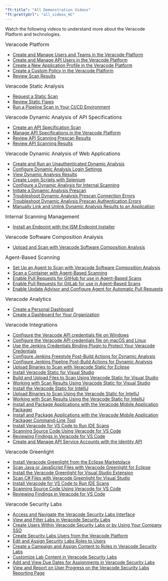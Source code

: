 ```yaml
---
"ft:title": "All Demonstration Videos"
"ft:prettyUrl": "all_videos_HC"
---
```

Watch the following videos to understand more about the Veracode Platform and technologies.

<p><span style="font-size: medium;">Veracode Platform</span></p>

-   [Create and Manage Users and Teams in the Veracode Platform](https://docs.veracode.com/r/c_video_admin_users_and_teams)
-   [Create and Manage API Users in the Veracode Platform](https://docs.veracode.com/r/c_video_create_and_manage_api_users)
-   [Create a New Application Profile in the Veracode Platform](https://docs.veracode.com/r/c_video_create_new_application_profile)
-   [Create a Custom Policy in the Veracode Platform](https://docs.veracode.com/r/c_video_create_policy)
-   [Review Scan Results](https://docs.veracode.com/r/c_video_reviewing_scan_results)

<p><span style="font-size: medium;">Veracode Static Analysis</span></p>

-   [Request a Static Scan](https://docs.veracode.com/r/c_video_request_a_static_scan)
-   [Review Static Flaws](https://docs.veracode.com/r/c_video_review_static_flaws)
-   [Run a Pipeline Scan in Your CI/CD Environment](https://docs.veracode.com/r/c_video_run_a_pipeline_scan)

<p><span style="font-size: medium;">Veracode Dynamic Analysis of API Specifications</span></p>

-   [Create an API Specification Scan](https://docs.veracode.com/r/Video_Create_an_API_Specification_Scan)
-   [Manage API Specifications in the Veracode Platform](https://docs.veracode.com/r/Video_Manage_API_Specifications_in_the_Veracode_Platform)
-   [Review API Scanning Prescan Results](https://docs.veracode.com/r/Video_Review_API_Scanning_Prescan_Results)
-   [Review API Scanning Results](https://docs.veracode.com/r/Video_Review_API_Scanning_Results)

<p><span style="font-size: medium;">Veracode Dynamic Analysis of Web Applications</span></p>

-   [Create and Run an Unauthenticated Dynamic Analysis](https://docs.veracode.com/r/c_was_video)
-   [Configure Dynamic Analysis Login Settings](https://docs.veracode.com/r/c_was_configure_dynamic_login_settings)
-   [View Dynamic Analysis Results](https://docs.veracode.com/r/c_video_was_results)
-   [Create Login Scripts with Selenium](https://docs.veracode.com/r/c_was_video_create_scripts_with_selenium)
-   [Configure a Dynamic Analysis for Internal Scanning](https://docs.veracode.com/r/c_was_video_configure_internal_scanning)
-   [Initiate a Dynamic Analysis Prescan](https://docs.veracode.com/r/c_was_video_initiate_prescan)
-   [Troubleshoot Dynamic Analysis Prescan Connection Errors](https://docs.veracode.com/r/c_was_video_prescan_errors_connection)
-   [Troubleshoot Dynamic Analysis Prescan Authentication Errors](https://docs.veracode.com/r/c_was_video_prescan_errors_authentication)
-   [Manually Link and Unlink Dynamic Analysis Results to an Application](https://docs.veracode.com/r/c_was_video_manually_applink)

<p><span style="font-size: medium;">Internal Scanning Management</span></p>

-   [Install an Endpoint with the ISM Endpoint Installer](https://docs.veracode.com/r/c_video_endpoint_installer_windows)

<p><span style="font-size: medium;">Veracode Software Composition Analysis</span></p>

-   [Upload and Scan with Veracode Software Composition Analysis](https://docs.veracode.com/r/c_video_SCA_upload_and_scan)

<p><span style="font-size: medium;">Agent-Based Scanning</span></p>

-   [Set Up an Agent to Scan with Veracode Software Composition Analysis](https://docs.veracode.com/r/c_video_scan_with_agent_based_scan)
-   [Scan a Container with Agent-Based Scanning](https://docs.veracode.com/r/c_sc_video_container_scan)
-   [Enable Pull Requests for GitHub for use in Agent-Based Scans](https://docs.veracode.com/r/c_sc_video__enable_pull_requests_for_github)
-   [Enable Pull Requests for GitLab for use in Agent-Based Scans](https://docs.veracode.com/r/c_sc_video__enable_pull_requests_for_gitlab)
-   [Enable Update Advisor and Configure Agent for Automatic Pull Requests](https://docs.veracode.com/r/c_sc_video_enable_the_update_advisor_and_configure_agent_for_automatic_pull_requests)

<p><span style="font-size: medium;">Veracode Analytics</span></p>

-   [Create a Personal Dashboard](https://docs.veracode.com/r/c_analytics_embed_video_personal_dashboards)
-   [Create a Dashboard for Your Organization](https://docs.veracode.com/r/c_analytics_video_organizations_dashboards)

<p><span style="font-size: medium;">Veracode Integrations</span></p>

-   [Configure the Veracode API credentials file on Windows](https://docs.veracode.com/r/c_video_configure_api_credentials_file_windows)
-   [Configure the Veracode API credentials file on macOS and Linux](https://docs.veracode.com/r/c_video_configure_api_credentials_file_macos)
-   [Use the Jenkins Credentials Binding Plugin to Protect Your Veracode Credentials](https://docs.veracode.com/r/Use_the_Jenkins_Credentials_Binding_Plugin_to_Protect_Your_Veracode_Credentials)
-   [Configure Jenkins Freestyle Post-Build Actions for Dynamic Analysis](https://docs.veracode.com/r/c_video_Jenkins_configure_da_resubmitreview_freestyle)
-   [Configure Jenkins Pipeline Post-Build Actions for Dynamic Analysis](https://docs.veracode.com/r/c_video_Jenkins_configure_da_resubmitreview_pipeline)
-   [Upload Binaries to Scan with Veracode Static for Eclipse](https://docs.veracode.com/r/Upload_Binaries_to_Scan_with_Veracode_Static_for_Eclipse)
-   [Install Veracode Static for Visual Studio](https://docs.veracode.com/r/c_video_install_vs_extension)
-   [Build and Upload Files to Scan Using Veracode Static for Visual Studio](https://docs.veracode.com/r/c_video_build_and_upload_w_vs)
-   [Working with Scan Results Using Veracode Static for Visual Studio](https://docs.veracode.com/r/c_video_visual_studio_results)
-   [Install the Veracode Static for IntelliJ](https://docs.veracode.com/r/c_video_installing_intellij)
-   [Upload Binaries to Scan Using the Veracode Static for IntelliJ](https://docs.veracode.com/r/c_video_upload_intellij)
-   [Working with Scan Results Using the Veracode Static for IntelliJ](https://docs.veracode.com/r/c_video_intellij_results)
-   [Install and Package Applications with the Veracode Mobile Application Packager](https://docs.veracode.com/r/c_video_mobile_packager_gui)
-   [Install and Package Applications with the Veracode Mobile Application Packager Command-Line Tool](https://docs.veracode.com/r/c_video_mobile_packager_cli_tool)
-   [Install Veracode for VS Code to Run IDE Scans](https://docs.veracode.com/r/c_video_install_veracode_for_vs_code)
-   [Scanning Source Code Using Veracode for VS Code](https://docs.veracode.com/r/c_video_scanning_with_veracode_for_vs_code)
-   [Reviewing Findings in Veracode for VS Code](https://docs.veracode.com/r/c_video_reviewing_findings_veracode_for_vs_code)
-   [Create and Manage API Service Accounts with the Identity API](https://docs.veracode.com/r/Create_and_Manage_API_Service_Accounts_with_the_Identity_API)

<p><span style="font-size: medium;">Veracode Greenlight</span></p>

-   [Install Veracode Greenlight from the Eclipse Marketplace](https://docs.veracode.com/r/c_greenlight_eclipse_install_video)
-   [Scan Java or JavaScript Files with Veracode Greenlight for Eclipse](https://docs.veracode.com/r/c_greenlight_eclipse_scan_video)
-   [Install the Veracode Greenlight for Visual Studio Extension](https://docs.veracode.com/r/c_video_green_vs_install)
-   [Scan C\# Files with Veracode Greenlight for Visual Studio](https://docs.veracode.com/r/c_video_green_vs_scan)
-   [Install Veracode for VS Code to Run IDE Scans](https://docs.veracode.com/r/c_video_install_veracode_for_vs_code)
-   [Scanning Source Code Using Veracode for VS Code](https://docs.veracode.com/r/c_video_scanning_with_veracode_for_vs_code)
-   [Reviewing Findings in Veracode for VS Code](https://docs.veracode.com/r/c_video_reviewing_findings_veracode_for_vs_code)

<p><span style="font-size: medium;">Veracode Security Labs</span></p>

-   [Access and Navigate the Veracode Security Labs Interface](https://docs.veracode.com/r/Access_and_Navigate_the_Veracode_Security_Labs_Interface)
-   [View and Filter Labs in Veracode Security Labs](https://docs.veracode.com/r/View_and_Filter_Labs_in_Veracode_Security_Labs)
-   [Create Users Within Veracode Security Labs or by Using Your Company SSO](https://docs.veracode.com/r/Create_Users_Within_Veracode_Security_Labs_or_by_Using_Your_Company_SSO)
-   [Create Security Labs Users from the Veracode Platform](https://docs.veracode.com/r/Create_Security_Labs_Users_from_the_Veracode_Platform)
-   [Edit and Assign Security Labs Roles to Users](https://docs.veracode.com/r/Edit_and_Assign_Security_Labs_Roles_to_Users)
-   [Create a Campaign and Assign Content to Roles in Veracode Security Labs](https://docs.veracode.com/r/Create_a_Campaign_and_Assign_Content_to_Roles_in_Security_Labs)
-   [Customize Lab Content in Veracode Security Labs](https://docs.veracode.com/r/Customize_Lab_Content_in_Veracode_Security_Labs)
-   [Add and View Due Dates for Assignments in Veracode Security Labs](https://docs.veracode.com/r/Add_and_View_Due_Dates_for_Assignments_in_Security_Labs)
-   [View and Report on User Progress on the Veracode Security Labs Reporting Page](https://docs.veracode.com/r/View_and_Report_on_User_Progress_in_the_Veracode_Security_Labs_Reporting_Page)
